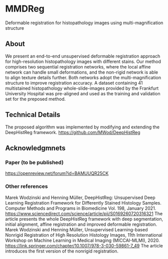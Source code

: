 # MMDReg
Deformable registration for histopathology images using multi-magnification structure

## About
We present an end-to-end unsupervised deformable registration approach for high-resolution histopathology images with different stains. Our method comprises two sequential registration networks, where the local affine network can handle small deformations, and the non-rigid network is able to align texture details further. Both networks adopt the multi-magnification structure to improve registration accuracy. A dataset containing 41 multistained histopathology whole-slide-images provided by the Frankfurt University Hospital was pre-aligned and used as the training and validation set for the preposed method.

## Technical Details
The proposed algorithm was implemented by modifying and extending the DeepHistReg framework. https://github.com/MWod/DeepHistReg

## Acknowledgmnets
### Paper (to be published)
https://openreview.net/forum?id=BAMUUQR25CK
### Other references
Marek Wodzinski and Henning Müller, DeepHistReg: Unsupervised Deep Learning Registration Framework for Differently Stained Histology Samples. Computer Methods and Programs in Biomedicine Vol. 198, January 2021. 
https://www.sciencedirect.com/science/article/pii/S0169260720316321 
The article presents the whole DeepHistReg framework with deep segmentation, initial alignment, affine registration and improved deformable registration.
Marek Wodzinski and Henning Müller, Unsupervised Learning-based Nonrigid Registration of High Resolution Histology Images, 11th International Workshop on Machine Learning in Medical Imaging (MICCAI-MLMI), 2020.
https://link.springer.com/chapter/10.1007/978-3-030-59861-7_49 
The article introduces the first version of the nonrigid registration.

